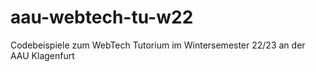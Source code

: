 # aau-webtech-tu-w22
Codebeispiele zum WebTech Tutorium im Wintersemester 22/23 an der AAU Klagenfurt
